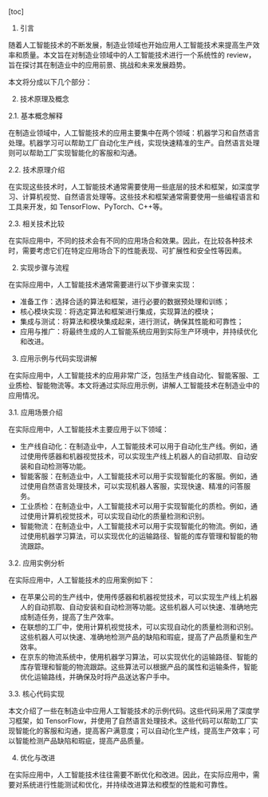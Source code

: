 
[toc]                    
                
                
1. 引言

随着人工智能技术的不断发展，制造业领域也开始应用人工智能技术来提高生产效率和质量。本文旨在对制造业领域中的人工智能技术进行一个系统性的 review，旨在探讨其在制造业中的应用前景、挑战和未来发展趋势。

本文将分成以下几个部分：

2. 技术原理及概念

2.1. 基本概念解释

在制造业领域中，人工智能技术的应用主要集中在两个领域：机器学习和自然语言处理。机器学习可以帮助工厂自动化生产线，实现快速精准的生产。自然语言处理则可以帮助工厂实现智能化的客服和沟通。

2.2. 技术原理介绍

在实现这些技术时，人工智能技术通常需要使用一些底层的技术和框架，如深度学习、计算机视觉、自然语言处理等。这些技术和框架通常需要使用一些编程语言和工具来开发，如 TensorFlow、PyTorch、C++等。

2.3. 相关技术比较

在实际应用中，不同的技术会有不同的应用场合和效果。因此，在比较各种技术时，需要考虑它们在特定应用场合下的性能表现、可扩展性和安全性等因素。

2. 实现步骤与流程

在实际应用中，人工智能技术通常需要进行以下步骤来实现：

- 准备工作：选择合适的算法和框架，进行必要的数据预处理和训练；
- 核心模块实现：将选定算法和框架进行集成，实现算法的模块；
- 集成与测试：将算法和模块集成起来，进行测试，确保其性能和可靠性；
- 应用与推广：将最终生成的人工智能系统应用到实际生产环境中，并持续优化和改进。

3. 应用示例与代码实现讲解

在实际应用中，人工智能技术的应用非常广泛，包括生产线自动化、智能客服、工业质检、智能物流等。本文将通过实际应用示例，讲解人工智能技术在制造业中的应用情况。

3.1. 应用场景介绍

在实际应用中，人工智能技术主要应用于以下领域：

- 生产线自动化：在制造业中，人工智能技术可以用于自动化生产线。例如，通过使用传感器和机器视觉技术，可以实现生产线上机器人的自动抓取、自动安装和自动检测等功能。
- 智能客服：在制造业中，人工智能技术可以用于实现智能化的客服。例如，通过使用自然语言处理技术，可以实现机器人客服，实现快速、精准的问答服务。
- 工业质检：在制造业中，人工智能技术可以用于实现智能化的质检。例如，通过使用计算机视觉技术，可以实现自动化的质量检测和识别。
- 智能物流：在制造业中，人工智能技术可以用于实现智能化的物流。例如，通过使用机器学习算法，可以实现优化的运输路径、智能的库存管理和智能的物流跟踪。

3.2. 应用实例分析

在实际应用中，人工智能技术的应用案例如下：

- 在苹果公司的生产线中，使用传感器和机器视觉技术，可以实现生产线上机器人的自动抓取、自动安装和自动检测等功能。这些机器人可以快速、准确地完成制造任务，提高了生产效率。
- 在联想的工厂中，使用计算机视觉技术，可以实现自动化的质量检测和识别。这些机器人可以快速、准确地检测产品的缺陷和瑕疵，提高了产品质量和生产效率。
- 在京东的物流系统中，使用机器学习算法，可以实现优化的运输路径、智能的库存管理和智能的物流跟踪。这些算法可以根据产品的属性和运输条件，智能优化运输路线，并确保及时将产品送达客户手中。

3.3. 核心代码实现

本文介绍了一些在制造业中应用人工智能技术的示例代码。这些代码采用了深度学习框架，如 TensorFlow，并使用了自然语言处理技术。这些代码可以帮助工厂实现智能化的客服和沟通，提高客户满意度；可以自动化生产线，提高生产效率；可以智能检测产品缺陷和瑕疵，提高产品质量。

4. 优化与改进

在实际应用中，人工智能技术往往需要不断优化和改进。因此，在实际应用中，需要对系统进行性能测试和优化，并持续改进算法和模型的性能和可靠性。

